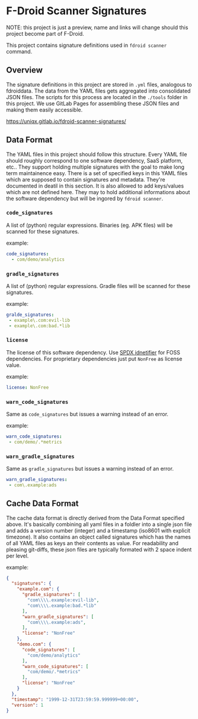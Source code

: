 # F-Droid Scanner Signatures

NOTE: this project is just a preview, name and links will change should this
project become part of F-Droid.

This project contains signature definitions used in `fdroid scanner` command.

## Overview

The signature definitions in this project are stored in `.yml` files, analogous
to fdroiddata. The data from the YAML files gets aggregated into consolidated
JSON files.  The scripts for this process are located in the `./tools` folder
in this project.  We use GitLab Pages for assembling these JSON files and
making them easily accessible.

https://uniqx.gitlab.io/fdroid-scanner-signatures/


## Data Format

The YAML files in this project should follow this structure. Every YAML file
should roughly correspond to one software dependency, SaaS platform, etc..
They support holding multiple signatures with the goal to make long term
maintainence easy.  There is a set of specified keys in this YAML files which
are supposed to contain signatures and metadata.  They're documented in deatil
in this section.  It is also allowed to add keys/values which are not defined
here.  They may to hold additional informations about the software dependency
but will be ingored by `fdroid scanner`.

### `code_signatures`

A list of (python) regular expressions. Binaries (eg. APK files) will be
scanned for these signatures.

example:

```yaml
code_signatures:
  - com/demo/analytics
```

### `gradle_signatures`

A list of (python) regular expressions. Gradle files will be scanned for these
signatures.

example:

```yaml
gralde_signatures:
 - example\.com:evil-lib
 - example\.com:bad.*lib
```

### `license`

The license of this software dependency. Use [SPDX
idnetifier](https://spdx.org/licenses/) for FOSS dependencies. For proprietary
dependencies just put `NonFree` as license value.

example:

```yaml
license: NonFree
```

### `warn_code_signatures`

Same as `code_signatures` but issues a warning instead of an error.

example:

```yaml
warn_code_signatures:
 - com/demo/.*metrics
```

### `warn_gradle_signatures`

Same as `gradle_signatures` but issues a warning instead of an error.

```yaml
warn_gradle_signatures:
 - com\.example:ads
```

## Cache Data Format

The cache data format is directly derived from the Data Format specified above.
It's basically combining all yaml files in a foldler into a single json file
and adds a version number (integer) and a timestamp (iso8601 with explicit
timezone). It also contains an object called signatures which has the names of
all YAML files as keys an their contents as value. For readability and pleasing
git-diffs, these json files are typically formated with 2 space indent per
level.

example:

```json
{
  "signatures": {
    "example.com": {
      "gradle_signatures": [
        "com\\\\.example:evil-lib",
        "com\\\\.example:bad.*lib"
      ],
      "warn_gradle_signatures": [
        "com\\\\.example:ads",
      ],
      "license": "NonFree"
    },
    "demo.com": {
      "code_signatures": [
        "com/demo/analytics"
      ],
      "warn_code_signatures": [
        "com/demo/.*metrics"
      ],
      "license": "NonFree"
    }
  },
  "timestamp": "1999-12-31T23:59:59.999999+00:00",
  "version": 1
}
```

